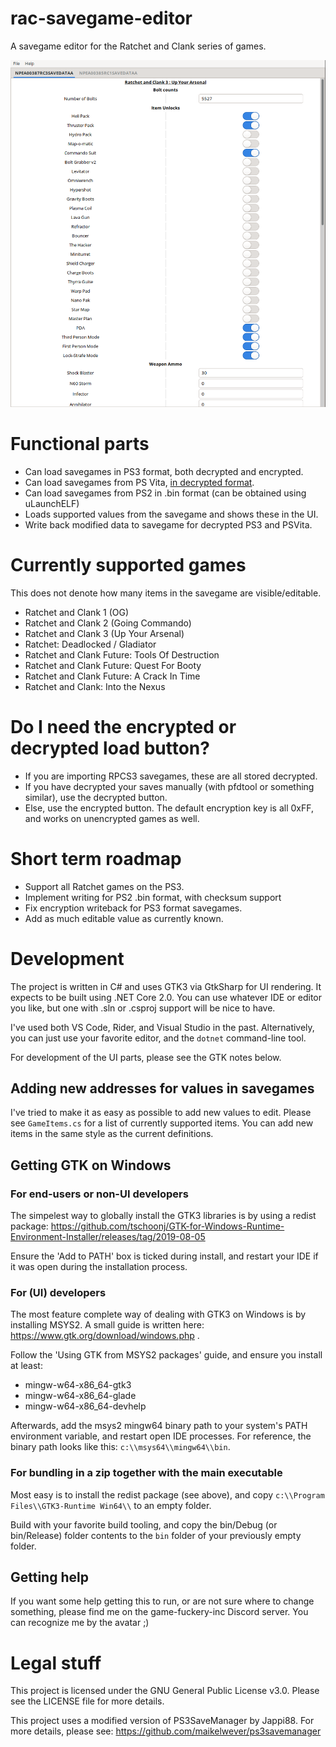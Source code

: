 # rac-savegame-editor

A savegame editor for the Ratchet and Clank series of games.

![Screenshot of the UI](/screenshot.png?raw=true)


# Functional parts
 
 - Can load savegames in PS3 format, both decrypted and encrypted.
 - Can load savegames from PS Vita, [in decrypted format](/HOW-TO-MOVE-SAVES-FOR-VITA.md).
 - Can load savegames from PS2 in .bin format (can be obtained using uLaunchELF)
 - Loads supported values from the savegame and shows these in the UI.
 - Write back modified data to savegame for decrypted PS3 and PSVita.


# Currently supported games

This does not denote how many items in the savegame are visible/editable.

 - Ratchet and Clank 1 (OG)
 - Ratchet and Clank 2 (Going Commando)
 - Ratchet and Clank 3 (Up Your Arsenal)
 - Ratchet: Deadlocked / Gladiator
 - Ratchet and Clank Future: Tools Of Destruction
 - Ratchet and Clank Future: Quest For Booty
 - Ratchet and Clank Future: A Crack In Time
 - Ratchet and Clank: Into the Nexus


# Do I need the encrypted or decrypted load button?

 - If you are importing RPCS3 savegames, these are all stored decrypted.
 - If you have decrypted your saves manually (with pfdtool or something similar), use the decrypted button.
 - Else, use the encrypted button. The default encryption key is all 0xFF, and works on unencrypted games as well. 


# Short term roadmap

 - Support all Ratchet games on the PS3.
 - Implement writing for PS2 .bin format, with checksum support
 - Fix encryption writeback for PS3 format savegames.
 - Add as much editable value as currently known.


# Development

The project is written in C# and uses GTK3 via GtkSharp for UI rendering. It expects to be built using .NET Core 2.0.
You can use whatever IDE or editor you like, but one with .sln or .csproj support will be nice to have.

I've used both VS Code, Rider, and Visual Studio in the past.
Alternatively, you can just use your favorite editor, and the `dotnet` command-line tool.

For development of the UI parts, please see the GTK notes below.


## Adding new addresses for values in savegames

I've tried to make it as easy as possible to add new values to edit.
Please see `GameItems.cs` for a list of currently supported items.
You can add new items in the same style as the current definitions.


## Getting GTK on Windows

### For end-users or non-UI developers

The simpelest way to globally install the GTK3 libraries is by using a redist package:
https://github.com/tschoonj/GTK-for-Windows-Runtime-Environment-Installer/releases/tag/2019-08-05

Ensure the 'Add to PATH' box is ticked during install, 
and restart your IDE if it was open during the installation process.

### For (UI) developers

The most feature complete way of dealing with GTK3 on Windows is by installing MSYS2.
A small guide is written here: https://www.gtk.org/download/windows.php .

Follow the 'Using GTK from MSYS2 packages' guide, and ensure you install at least:

  - mingw-w64-x86_64-gtk3
  - mingw-w64-x86_64-glade
  - mingw-w64-x86_64-devhelp

Afterwards, add the msys2 mingw64 binary path to your system's PATH environment variable, 
and restart open IDE processes. 
For reference, the binary path looks like this: `c:\\msys64\\mingw64\\bin`.

### For bundling in a zip together with the main executable

Most easy is to install the redist package (see above), 
and copy `c:\\Program Files\\GTK3-Runtime Win64\\` to an empty folder.

Build with your favorite build tooling, 
and copy the bin/Debug (or bin/Release) folder contents to the `bin` folder of your previously empty folder.


## Getting help

If you want some help getting this to run, or are not sure where to change something, please find me on the game-fuckery-inc Discord server.
You can recognize me by the avatar ;)


# Legal stuff

This project is licensed under the GNU General Public License v3.0. Please see the LICENSE file for more details.

This project uses a modified version of PS3SaveManager by Jappi88. For more details, please see: https://github.com/maikelwever/ps3savemanager
